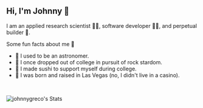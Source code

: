 ## Hi, I'm Johnny 👋

I am an applied research scientist 👨‍🔬, software developer 👨‍💻, and perpetual builder 🚀. 

Some fun facts about me 🙈
- 🔭 I used to be an astronomer. 
- 🤘 I once dropped out of college in pursuit of rock stardom.
- 🍣 I made sushi to support myself during college.
- 🎰 I was born and raised in Las Vegas (no, I didn't live in a casino).

<br>

![johnnygreco's Stats](https://github-readme-stats.vercel.app/api?username=johnnygreco&include_orgs=true&theme=nightowl&show_icons=true&hide_border=true&count_private=true&rank_icon=github)
